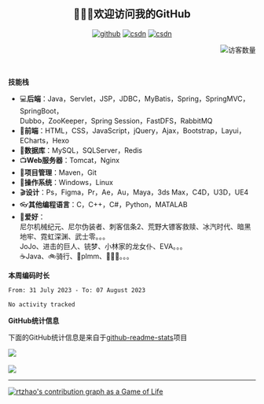 
<h2 align="center">🥰🥰🥰欢迎访问我的GitHub</h2>
<p align="center">
  <a href="https://github.com/rtzhao"><img src="https://img.shields.io/badge/GitHub-ff79c6" alt="github"></a>
  <a href="https://blog.csdn.net/RTyinying"><img src="https://img.shields.io/badge/CSDN-cf000e" alt="csdn"></a>
  <a href="https://www.rtzhao.site"><img src="https://img.shields.io/badge/-RtZhao's%20Blog-blue" alt="csdn"></a>
</p>

<img align='right' src="https://profile-counter.glitch.me/rtzhao/count.svg" alt="访客数量"/>

<br/>
<br/>
<br/>

**技能栈**

- 💻**后端**：Java，Servlet，JSP，JDBC，MyBatis，Spring，SpringMVC，SpringBoot，</br>
Dubbo，ZooKeeper，Spring Session，FastDFS，RabbitMQ
- 📝**前端**：HTML，CSS，JavaScript，jQuery，Ajax，Bootstrap，Layui，ECharts，Hexo
- 💼**数据库**：MySQL，SQLServer，Redis
- 📺**Web服务器**：Tomcat，Nginx
- 💾**项目管理**：Maven，Git
- 🔏**操作系统**：Windows，Linux
- 🎬**设计**：Ps，Figma，Pr，Ae，Au，Maya，3ds Max，C4D，U3D，UE4
- 👓**其他编程语言**：C，C++，C#，Python，MATALAB
- 🥰**爱好**：<br/>
  尼尔机械纪元、尼尔伪装者、刺客信条2、荒野大镖客救赎、冰汽时代、暗黑地牢、霓虹深渊、武士零。。。<br/>
  JoJo、进击的巨人、铳梦、小林家的龙女仆、EVA。。。<br/>
  ☕Java、🚲骑行、👸plmm、🤺🤺🤺。。。<br/>


**本周编码时长**

<!--START_SECTION:waka-->

```txt
From: 31 July 2023 - To: 07 August 2023

No activity tracked
```

<!--END_SECTION:waka-->



**GitHub统计信息**



下面的GitHub统计信息是来自于[github-readme-stats](https://github.com/anuraghazra/github-readme-stats)项目

<a href="https://github.com/rtzhao/rtzhao">
  <img align="center" src="https://github-readme-stats.anuraghazra1.vercel.app/api?username=rtzhao&show_icons=true&theme=radical" />
</a>

<br/>
<br/>

<a href="https://github.com/rtzhao/rtzhao">
  <img align="center" src="https://github-readme-stats.vercel.app/api/top-langs/?username=rtzhao&layout=compact" />
</a>

<br/>

---

[![rtzhao's contribution graph as a Game of Life](https://github4life.herokuapp.com/rtzhao.gif)](https://github4life.herokuapp.com/rtzhao)


